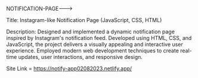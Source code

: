 NOTIFICATION-PAGE--->

Title: Instagram-like Notification Page (JavaScript, CSS, HTML)

Description: Designed and implemented a dynamic notification page inspired by Instagram's notification feed. Developed using HTML, CSS, and JavaScript, the project delivers a visually appealing and interactive user experience. Employed modern web development techniques to create real-time updates, user interactions, and responsive design.

Site Link = https://notify-app02082023.netlify.app/

